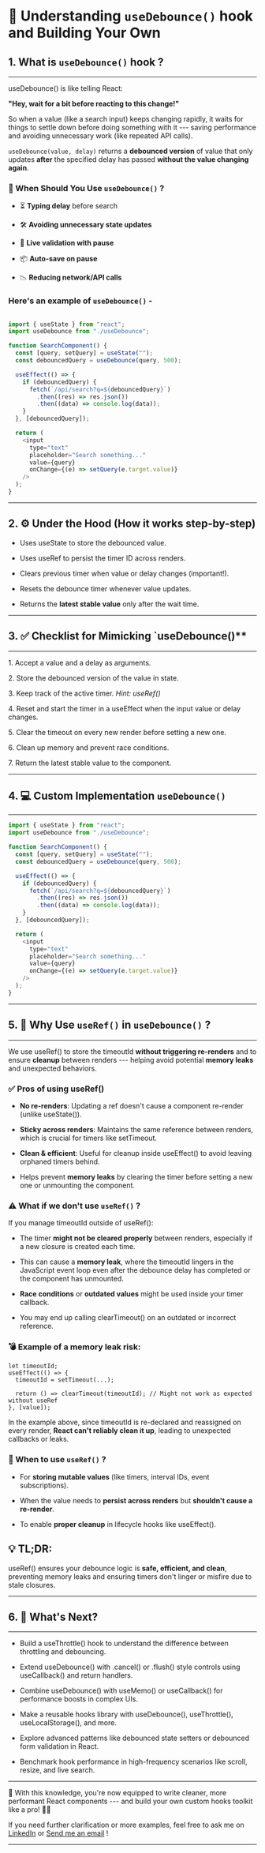 # 🧠 Understanding `useDebounce()` hook and Building Your Own

## 1\. What is `useDebounce()` hook ?
------------------------------

useDebounce() is like telling React:

**"Hey, wait for a bit before reacting to this change!"**

So when a value (like a search input) keeps changing rapidly, it waits for things to settle down before doing something with it --- saving performance and avoiding unnecessary work (like repeated API calls).

`useDebounce(value, delay)` returns a **debounced version** of value that only updates **after** the specified delay has passed **without the value changing again**.

### 🧠 When Should You Use `useDebounce()` ?

-   ⏳ **Typing delay** before search

-   🛠️ **Avoiding unnecessary state updates**

-   💬 **Live validation with pause**

-   📦 **Auto-save on pause**

-   📉 **Reducing network/API calls**


### Here's an example of `useDebounce()` - 

```js

import { useState } from "react";
import useDebounce from "./useDebounce";

function SearchComponent() {
  const [query, setQuery] = useState("");
  const debouncedQuery = useDebounce(query, 500);

  useEffect(() => {
    if (debouncedQuery) {
      fetch(`/api/search?q=${debouncedQuery}`)
        .then((res) => res.json())
        .then((data) => console.log(data));
    }
  }, [debouncedQuery]);

  return (
    <input
      type="text"
      placeholder="Search something..."
      value={query}
      onChange={(e) => setQuery(e.target.value)}
    />
  );
}

```

---

## 2\. ⚙️  Under the Hood (How it works step-by-step)

-   Uses useState to store the debounced value.

-   Uses useRef to persist the timer ID across renders.

-   Clears previous timer when value or delay changes (important!).

-   Resets the debounce timer whenever value updates.

-   Returns the **latest stable value** only after the wait time.

----

## 3\. ✅ Checklist for Mimicking `useDebounce()**
----------------------------------------------------

1\.  Accept a value and a delay as arguments.

2\.  Store the debounced version of the value in state.

3\.  Keep track of the active timer. _Hint: useRef()_

4\.  Reset and start the timer in a useEffect when the input value or delay changes.

5\.  Clear the timeout on every new render before setting a new one.

6\.  Clean up memory and prevent race conditions.

7\.  Return the latest stable value to the component.

---

## 4\. 💻 Custom Implementation `useDebounce()`

---------------------------------------------------------

```js
import { useState } from "react";
import useDebounce from "./useDebounce";

function SearchComponent() {
  const [query, setQuery] = useState("");
  const debouncedQuery = useDebounce(query, 500);

  useEffect(() => {
    if (debouncedQuery) {
      fetch(`/api/search?q=${debouncedQuery}`)
        .then((res) => res.json())
        .then((data) => console.log(data));
    }
  }, [debouncedQuery]);

  return (
    <input
      type="text"
      placeholder="Search something..."
      value={query}
      onChange={(e) => setQuery(e.target.value)}
    />
  );
}
```

---

## 5\. 🧵 Why Use `useRef()` in `useDebounce()` ?
---------------------------------------------------------

We use useRef() to store the timeoutId **without triggering re-renders** and to ensure **cleanup** between renders --- helping avoid potential **memory leaks** and unexpected behaviors.

### **✅ Pros of using useRef()**

-   **No re-renders**: Updating a ref doesn't cause a component re-render (unlike useState()).

-   **Sticky across renders**: Maintains the same reference between renders, which is crucial for timers like setTimeout.

-   **Clean & efficient**: Useful for cleanup inside useEffect() to avoid leaving orphaned timers behind.

-   Helps prevent **memory leaks** by clearing the timer before setting a new one or unmounting the component.

### ⚠️ What if we don't use `useRef()` ?

If you manage timeoutId outside of useRef():

-   The timer **might not be cleared properly** between renders, especially if a new closure is created each time.

-   This can cause a **memory leak**, where the timeoutId lingers in the JavaScript event loop even after the debounce delay has completed or the component has unmounted.

-   **Race conditions** or **outdated values** might be used inside your timer callback.

-   You may end up calling clearTimeout() on an outdated or incorrect reference.

### **💣 Example of a memory leak risk:**

```
let timeoutId;
useEffect(() => {
  timeoutId = setTimeout(...);

  return () => clearTimeout(timeoutId); // Might not work as expected without useRef
}, [value]);
```

In the example above, since timeoutId is re-declared and reassigned on every render, **React can't reliably clean it up**, leading to unexpected callbacks or leaks.

### 🧩 When to use `useRef()` ?

-   For **storing mutable values** (like timers, interval IDs, event subscriptions).

-   When the value needs to **persist across renders** but **shouldn't cause a re-render**.

-   To enable **proper cleanup** in lifecycle hooks like useEffect().


## 💡 **TL;DR:**

useRef() ensures your debounce logic is **safe, efficient, and clean**, preventing memory leaks and ensuring timers don't linger or misfire due to stale closures.

---

## 6\. 🚀 What's Next?
-------------------

-   Build a useThrottle() hook to understand the difference between throttling and debouncing.

-   Extend useDebounce() with .cancel() or .flush() style controls using useCallback() and return handlers.

-   Combine useDebounce() with useMemo() or useCallback() for performance boosts in complex UIs.

-   Make a reusable hooks library with useDebounce(), useThrottle(), useLocalStorage(), and more.

-   Explore advanced patterns like debounced state setters or debounced form validation in React.

-   Benchmark hook performance in high-frequency scenarios like scroll, resize, and live search.

---

🧠 With this knowledge, you're now equipped to write cleaner, more performant React components --- and build your own custom hooks toolkit like a pro! 💪✨

If you need further clarification or more examples, feel free to ask me on [LinkedIn](https://www.linkedin.com/in/apurva-wadekar/) or [Send me an email](mailto:devapurva94@gmail.com) !

---